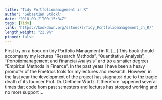 ```yaml
---
title: "Tidy Portfoliomanagement in R"
author: "Sebastian Stöckl"
date: "2018-09-21T00:15:34Z"
tags: [Tidy]
link: "https://bookdown.org/sstoeckl/Tidy_Portfoliomanagement_in_R/"
length_weight: "22.9%"
pinned: false
---
```


First try on a book on tidy Portfolio Managment in R. [...] This book should accompany my lectures “Research Methods”, “Quantitative Analysis”, “Portoliomanagement and Financial Analysis” and (to a smaller degree) “Empirical Methods in Finance”. In the past years I have been a heavy promoter of the Rmetrics tools for my lectures and research. However, in the last year the development of the project has stagnated due to the tragic death of its founder Prof. Dr. Diethelm Würtz. It therefore happened several times that code from past semesters and lectures has stopped working and no more support  ...
